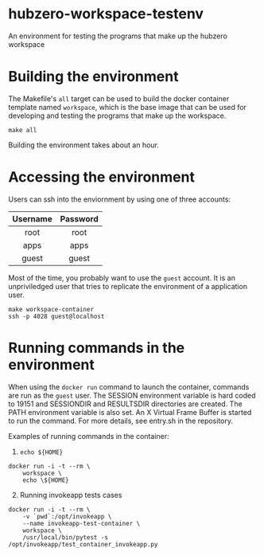 # hubzero-workspace-testenv
An environment for testing the programs that make up the hubzero workspace


# Building the environment

The Makefile's ```all``` target can be used to build the docker container
template named ```workspace```, which is the base image that can be used for
developing and testing the programs that make up the workspace.

```
make all
```

Building the environment takes about an hour.


# Accessing the environment

Users can ssh into the enviornment by using one of three accounts:

| Username |  Password |
|:--------:|:---------:|
| root     | root      |
| apps     | apps      |
| guest    | guest     |

Most of the time, you probably want to use the ```guest``` account. It is an
unpriviledged user that tries to replicate the environment of a application
user.

```
make workspace-container
ssh -p 4028 guest@localhost
```

# Running commands in the environment

When using the ```docker run``` command to launch the container, commands are
run as the ```guest``` user. The SESSION environment variable is hard coded to
19151 and SESSIONDIR and RESULTSDIR directories are created. The PATH
environment variable is also set. An X Virtual Frame Buffer is started to run
the command. For more details, see entry.sh in the repository.

Examples of running commands in the container:

1. ```echo ${HOME}```
```
docker run -i -t --rm \
    workspace \
    echo \${HOME}
```

2. Running invokeapp tests cases
```
docker run -i -t --rm \
    -v `pwd`:/opt/invokeapp \
    --name invokeapp-test-container \
    workspace \
    /usr/local/bin/pytest -s /opt/invokeapp/test_container_invokeapp.py
```
